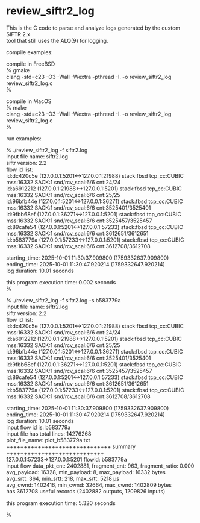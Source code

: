 # review_siftr2_log  
This is the C code to parse and analyze logs generated by the custom SIFTR 2.x  
tool that still uses the ALQ(9) for logging.  
  
compile examples:  
  
compile in FreeBSD  
% gmake  
clang -std=c23 -O3 -Wall -Wextra -pthread -I. -o review_siftr2_log review_siftr2_log.c  
%  
  
compile in MacOS  
% make  
clang -std=c23 -O3 -Wall -Wextra -pthread -I. -o review_siftr2_log review_siftr2_log.c  
%  
  
run examples:  
  
% ./review_siftr2_log -f siftr2.log  
input file name: siftr2.log  
siftr version: 2.2  
flow id list:  
 id:dc420c5e (127.0.0.1:5201<->127.0.0.1:21988) stack:fbsd tcp_cc:CUBIC mss:16332 SACK:1 snd/rcv_scal:6/6 cnt:24/24  
 id:a6912212 (127.0.0.1:21988<->127.0.0.1:5201) stack:fbsd tcp_cc:CUBIC mss:16332 SACK:1 snd/rcv_scal:6/6 cnt:25/25  
 id:96bfb44e (127.0.0.1:5201<->127.0.0.1:36271) stack:fbsd tcp_cc:CUBIC mss:16332 SACK:1 snd/rcv_scal:6/6 cnt:3525401/3525401  
 id:9fbb68ef (127.0.0.1:36271<->127.0.0.1:5201) stack:fbsd tcp_cc:CUBIC mss:16332 SACK:1 snd/rcv_scal:6/6 cnt:3525457/3525457  
 id:89cafe54 (127.0.0.1:5201<->127.0.0.1:57233) stack:fbsd tcp_cc:CUBIC mss:16332 SACK:1 snd/rcv_scal:6/6 cnt:3612651/3612651  
 id:b583779a (127.0.0.1:57233<->127.0.0.1:5201) stack:fbsd tcp_cc:CUBIC mss:16332 SACK:1 snd/rcv_scal:6/6 cnt:3612708/3612708  
  
starting_time: 2025-10-01 11:30:37.909800 (1759332637.909800)  
ending_time: 2025-10-01 11:30:47.920214 (1759332647.920214)  
log duration: 10.01 seconds  
  
this program execution time: 0.002 seconds  
%  
  
% ./review_siftr2_log -f siftr2.log -s b583779a    
input file name: siftr2.log  
siftr version: 2.2  
flow id list:  
 id:dc420c5e (127.0.0.1:5201<->127.0.0.1:21988) stack:fbsd tcp_cc:CUBIC mss:16332 SACK:1 snd/rcv_scal:6/6 cnt:24/24  
 id:a6912212 (127.0.0.1:21988<->127.0.0.1:5201) stack:fbsd tcp_cc:CUBIC mss:16332 SACK:1 snd/rcv_scal:6/6 cnt:25/25  
 id:96bfb44e (127.0.0.1:5201<->127.0.0.1:36271) stack:fbsd tcp_cc:CUBIC mss:16332 SACK:1 snd/rcv_scal:6/6 cnt:3525401/3525401  
 id:9fbb68ef (127.0.0.1:36271<->127.0.0.1:5201) stack:fbsd tcp_cc:CUBIC mss:16332 SACK:1 snd/rcv_scal:6/6 cnt:3525457/3525457  
 id:89cafe54 (127.0.0.1:5201<->127.0.0.1:57233) stack:fbsd tcp_cc:CUBIC mss:16332 SACK:1 snd/rcv_scal:6/6 cnt:3612651/3612651  
 id:b583779a (127.0.0.1:57233<->127.0.0.1:5201) stack:fbsd tcp_cc:CUBIC mss:16332 SACK:1 snd/rcv_scal:6/6 cnt:3612708/3612708  
  
starting_time: 2025-10-01 11:30:37.909800 (1759332637.909800)  
ending_time: 2025-10-01 11:30:47.920214 (1759332647.920214)  
log duration: 10.01 seconds  
input flow id is: b583779a  
input file has total lines: 14276268  
plot_file_name: plot_b583779a.txt  
++++++++++++++++++++++++++++++ summary ++++++++++++++++++++++++++++  
  127.0.0.1:57233->127.0.0.1:5201 flowid: b583779a  
input flow data_pkt_cnt: 2402881, fragment_cnt: 963, fragment_ratio: 0.000  
           avg_payload: 16328, min_payload: 8, max_payload: 16332 bytes  
           avg_srtt: 364, min_srtt: 218, max_srtt: 5218 µs  
           avg_cwnd: 1402416, min_cwnd: 32664, max_cwnd: 1402809 bytes  
           has 3612708 useful records (2402882 outputs, 1209826 inputs)  
  
this program execution time: 5.320 seconds  
  
%  